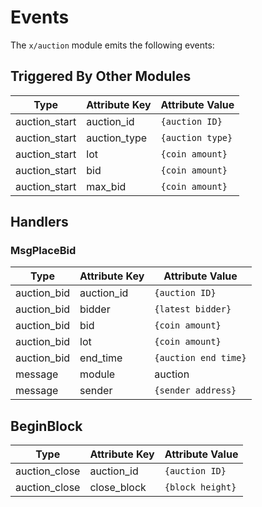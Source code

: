 <!--
order: 4
-->

# Events

The `x/auction` module emits the following events:

## Triggered By Other Modules

| Type          | Attribute Key | Attribute Value   |
|---------------|---------------|-------------------|
| auction_start | auction_id    | `{auction ID}`    |
| auction_start | auction_type  | `{auction type}`  |
| auction_start | lot           | `{coin amount}`   |
| auction_start | bid           | `{coin amount}`   |
| auction_start | max_bid       | `{coin amount}`   |

## Handlers

### MsgPlaceBid

| Type        | Attribute Key | Attribute Value      |
|-------------|---------------|----------------------|
| auction_bid | auction_id    | `{auction ID}`       |
| auction_bid | bidder        | `{latest bidder}`    |
| auction_bid | bid           | `{coin amount}`      |
| auction_bid | lot           | `{coin amount}`      |
| auction_bid | end_time      | `{auction end time}` |
| message     | module        | auction              |
| message     | sender        | `{sender address}`   |

## BeginBlock

| Type          | Attribute Key | Attribute Value   |
|---------------|---------------|-------------------|
| auction_close | auction_id    | `{auction ID}`    |
| auction_close | close_block   | `{block height}`  |
